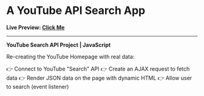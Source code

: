# A YouTube API Search App

**Live Preview: [Click Me](https://youtube-search-api-project.netlify.app/)**

---

**YouTube Search API Project | JavaScript**

Re-creating the YouTube Homepage with real data:

👉 Connect to YouTube "Search" API
👉 Create an AJAX request to fetch data
👉 Render JSON data on the page with dynamic HTML
👉 Allow user to search (event listener)
